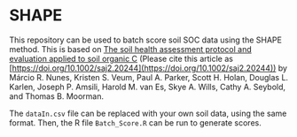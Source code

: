 # SHAPE

This repository can be used to batch score soil SOC data using the SHAPE method. This is based on [The soil health assessment protocol and evaluation applied to soil organic C](https://acsess.onlinelibrary.wiley.com/doi/10.1002/saj2.20244) (Please cite this article as [https://doi.org/10.1002/saj2.20244](https://doi.org/10.1002/saj2.20244)) by Márcio R. Nunes,  Kristen S. Veum,  Paul A. Parker,  Scott H. Holan,  Douglas L. Karlen,  Joseph P. Amsili, Harold M. van Es,  Skye A. Wills,  Cathy A. Seybold, and Thomas B. Moorman.

The `dataIn.csv` file can be replaced with your own soil data, using the same format. Then, the R file `Batch_Score.R` can be run to generate scores.
